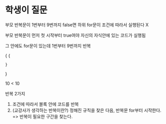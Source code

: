 # 학생이 질문

부모 반복문이 1번부터 9번까지 false면 하위 for문이 조건에 따라서 실행된다 X

부모 반복문이 먼저 첫 시작부터 true여야 자신의 자식안에 있는 코드가 실행됨

그 안에도 for문이 있는데 1번부터 9번까지 반복

{
    {

    }
}

10 < 10

반복 2가지

1. 조건에 따라서 블록 안에 코드를 반복
2. (교강사가 생각하는 반복이란?) 정해진 규칙을 찾은 다음, 반복문 for부터 시작한다.
=> 반복이 필요한 구간을 찾는다.